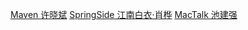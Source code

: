 [Maven 许晓斌](http://www.juvenxu.com)
[SpringSide 江南白衣·肖桦](http://calvin1978.blogcn.com)
[MacTalk 池建强](http://macshuo.com)

